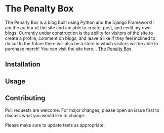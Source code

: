# The Penalty Box

The Penalty Box is a blog built using Python and the Django Framework! I am the author of the site and am able to create, post, and eedit my own blogs. Currently under construction is the ability for visitors of the site to create a profile, comment on blogs, and leave a like if they feel inclined to do so! In the future there will also be a store in which visitors will be able to purchase merch! You can visit the site here...
[The Penalty Box](https://penalty-box.herokuapp.com/)

## Installation


## Usage


## Contributing
Pull requests are welcome. For major changes, please open an issue first to discuss what you would like to change.

Please make sure to update tests as appropriate.